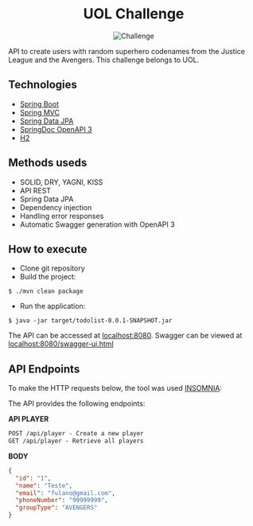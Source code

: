 <h1 align="center">
  UOL Challenge
</h1>

<p align="center">
 <img src="https://img.shields.io/static/v1?label=Type&message=Challenge&color=8257E5&labelColor=000000" alt="Challenge" />
</p>

API to create users with random superhero codenames from the Justice League and the Avengers. This challenge belongs to UOL.

## Technologies
 
- [Spring Boot](https://spring.io/projects/spring-boot)
- [Spring MVC](https://docs.spring.io/spring-framework/reference/web/webmvc.html)
- [Spring Data JPA](https://spring.io/projects/spring-data-jpa)
- [SpringDoc OpenAPI 3](https://springdoc.org/v2/#spring-webflux-support)
- [H2](https://www.h2database.com/html/main.html)

## Methods useds

- SOLID, DRY, YAGNI, KISS
- API REST
- Spring Data JPA
- Dependency injection
- Handling error responses
- Automatic Swagger generation with OpenAPI 3

## How to execute

- Clone git repository
- Build the project:
```
$ ./mvn clean package
```
- Run the application:
```
$ java -jar target/todolist-0.0.1-SNAPSHOT.jar
```

The API can be accessed at [localhost:8080](http://localhost:8080).
Swagger can be viewed at [localhost:8080/swagger-ui.html](http://localhost:8080/swagger-ui.html)

## API Endpoints

To make the HTTP requests below, the tool was used [INSOMNIA](https://insomnia.rest/download):

The API provides the following endpoints:


**API PLAYER**
```markdown
POST /api/player - Create a new player
GET /api/player - Retrieve all players
```

**BODY**
```json
{
  "id": "1",
  "name": "Teste",
  "email": "fulano@gmail.com",
  "phoneNumber": "99999999",
  "groupType": "AVENGERS"
}
```
